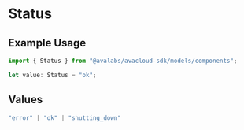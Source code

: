 # Status

## Example Usage

```typescript
import { Status } from "@avalabs/avacloud-sdk/models/components";

let value: Status = "ok";
```

## Values

```typescript
"error" | "ok" | "shutting_down"
```
